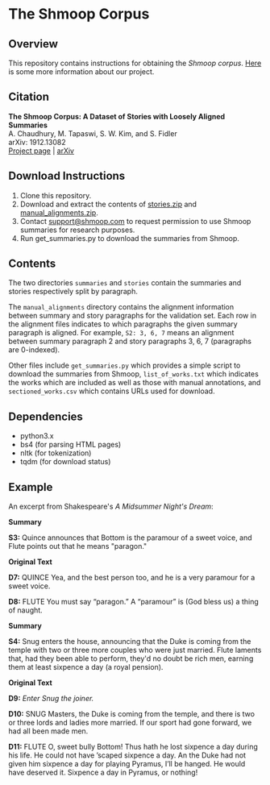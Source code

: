 # The Shmoop Corpus

## Overview

This repository contains instructions for obtaining the *Shmoop corpus*. [Here](http://www.cs.toronto.edu/~makarand/shmoop/) is some more information about our project.

## Citation
<strong>The Shmoop Corpus: A Dataset of Stories with Loosely Aligned Summaries</strong>  
A. Chaudhury, M. Tapaswi, S. W. Kim, and S. Fidler  
arXiv: 1912.13082  
[Project page](http://www.cs.toronto.edu/~makarand/shmoop/) |
[arXiv](https://arxiv.org/abs/1912.13082)


## Download Instructions

1. Clone this repository.
2. Download and extract the contents of [stories.zip](http://www.cs.toronto.edu/~atef/stories.zip) and [manual_alignments.zip](http://www.cs.toronto.edu/~atef/manual_alignments.zip).
3. Contact support@shmoop.com to request permission to use Shmoop summaries for research purposes.
4. Run get_summaries.py to download the summaries from Shmoop.

## Contents

The two directories `summaries` and `stories` contain the summaries and stories respectively split by paragraph.

The `manual_alignments` directory contains the alignment information between summary and story paragraphs for the validation set.
Each row in the alignment files indicates to which paragraphs the given summary paragraph is aligned.
For example, `S2: 3, 6, 7` means an alignment between summary paragraph 2 and story paragraphs 3, 6, 7 (paragraphs are 0-indexed).

Other files include `get_summaries.py` which provides a simple script to download the summaries from Shmoop, `list_of_works.txt` which indicates the works which are included as well as those with manual annotations, and `sectioned_works.csv` which contains URLs used for download.

## Dependencies

- python3.x
- bs4 (for parsing HTML pages)
- nltk (for tokenization)
- tqdm (for download status)


## Example

An excerpt from Shakespeare's _A Midsummer Night's Dream_:

**Summary**

**S3:** Quince announces that Bottom is the paramour of a sweet voice, and Flute points out that he means "paragon."

**Original Text**

**D7:** QUINCE  Yea, and the best person too, and he is a very paramour for a sweet voice.

**D8:** FLUTE You must say “paragon.” A “paramour” is (God bless us) a thing of naught.

**Summary**

**S4:** Snug enters the house, announcing that the Duke is coming from the temple with two or three more couples who were just married.  Flute laments that, had they been able to perform, they'd no doubt be rich men, earning them at least sixpence a day (a royal pension).

**Original Text**

**D9:** _Enter Snug the joiner._

**D10:** SNUG Masters, the Duke is coming from the temple,	 and there is two or three lords and ladies more married. If our sport had gone forward, we had all been made men.

**D11:** FLUTE O, sweet bully Bottom! Thus hath he lost sixpence a day during his life. He could not have ’scaped sixpence a day. An the Duke had not given him sixpence a day for playing Pyramus, I’ll be hanged. He would have deserved it. Sixpence a day in Pyramus, or nothing!
